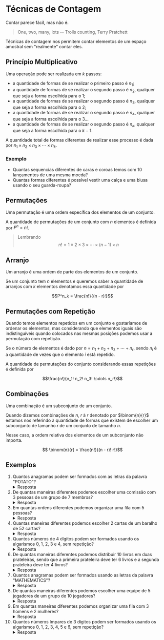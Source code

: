 # Técnicas de Contagem

Contar parece fácil, mas não é.

> One, two, many, lots
> -- Trolls counting, Terry Pratchett

Técnicas de contagem nos permitem contar elementos de um espaço amostral sem "realmente" contar eles.

## Princípio Multiplicativo

Uma operação pode ser realizada em $k$ passos:

- a quantidade de formas de se realizar o primeiro passo é $n_1$;
- a quantidade de formas de se realizar o segundo passo é $n_2$, qualquer que seja a forma escolhida para o $1$;
- a quantidade de formas de se realizar o segundo passo é $n_3$, qualquer que seja a forma escolhida para o $2$;
- a quantidade de formas de se realizar o segundo passo é $n_4$, qualquer que seja a forma escolhida para o $3$...
- a quantidade de formas de se realizar o segundo passo é $n_k$, qualquer que seja a forma escolhida para o $k - 1$.

A quantidade total de formas diferentes de realizar esse processo é dada por $n_1 \times n_2 \times n_3 \times \cdots \times n_k$.

### Exemplo

- Quantas sequencias diferentes de caras e coroas temos com 10 lançamentos de uma mesma moeda?
- Quantas formas diferentes é possível vestir uma calça e uma blusa usando o seu guarda-roupa?

## Permutações

Uma permutação é uma ordem específica dos elementos de um conjunto.

A quantidade de permutações de um conjunto com $n$ elementos é definida por $P^n = n!$.

> Lembrando
> $$n! = 1 \times 2 \times 3 \times \cdots \times (n - 1) \times n$$

## Arranjo

Um arranjo é uma ordem de parte dos elementos de um conjunto.

Se um conjunto tem $n$ elementos e queremos saber a quantidade de arranjos com $k$ elementos denotamos essa quantidade por

$$P^n_k = \frac{n!}{(n - r)!}$$

## Permutações com Repetição

Quando temos elementos repetidos em um conjunto e gostaríamos de ordenar os elementos, mas considerando que elementos iguais são indistinguíveis quando colocados nas mesmas posições podemos usar a permutação com repetição.

Se o número de elementos é dado por $n = n_1 + n_2 + n_3 + \cdots + n_r$, sendo $n_i$ é a quantidade de vezes que o elemento $i$ está repetido.

A quantidade de permutações do conjunto considerando essas repetições é definida por

$$\frac{n!}{n_1! n_2! n_3! \cdots n_r!}$$

## Combinações

Uma combinação é um subconjunto de um conjunto.

Quando dizemos combinações de $n$, $r$ à $r$ denotado por $\binom{n}{r}$ estamos nos referindo à quantidade de formas que existem de escolher um subconjunto de tamanho $r$ de um conjunto de tamanho $n$.

Nesse caso, a ordem relativa dos elementos de um subconjunto não importa.

$$ \binom{n}{r} = \frac{n!}{(n - r)! r!}$$

## Exemplos

1. Quantos anagramas podem ser formados com as letras da palavra "POTATO"?
   <details>
   <summary>Resposta</summary>
   720 anagramas podem ser formados com as letras da palavra "POTATO".
   </details>
2. De quantas maneiras diferentes podemos escolher uma comissão com 3 pessoas de um grupo de 7 membros?
   <details>
   <summary>Resposta</summary>
   Podemos escolher uma comissão com 3 pessoas de um grupo de 7 membros de 35 maneiras diferentes.
   </details>
3. Em quantas ordens diferentes podemos organizar uma fila com 5 pessoas?
   <details>
   <summary>Resposta</summary>
   Podemos organizar uma fila com 5 pessoas de 120 maneiras diferentes.
   </details>
4. Quantas maneiras diferentes podemos escolher 2 cartas de um baralho de 52 cartas?
   <details>
   <summary>Resposta</summary>
   Podemos escolher 2 cartas de um baralho de 52 cartas de 1.326 maneiras diferentes.
   </details>
5. Quantos números de 4 dígitos podem ser formados usando os algarismos 0, 1, 2, 3 e 4, sem repetição?
   <details>
   <summary>Resposta</summary>
   Podemos formar 120 números de 4 dígitos usando os algarismos 0, 1, 2, 3 e 4, sem repetição.
   </details>
6. De quantas maneiras diferentes podemos distribuir 10 livros em duas prateleiras, sendo que a primeira prateleira deve ter 6 livros e a segunda prateleira deve ter 4 livros?
   <details>
   <summary>Resposta</summary>
   Podemos distribuir 10 livros em duas prateleiras, sendo que a primeira prateleira deve ter 6 livros e a segunda prateleira deve ter 4 livros, de 210 maneiras diferentes.
   </details>
7. Quantos anagramas podem ser formados usando as letras da palavra "MATHEMATICS"?
   <details>
   <summary>Resposta</summary>
   Podemos formar 3.628.800 anagramas usando as letras da palavra "MATHEMATICS".
   </details>
8. De quantas maneiras diferentes podemos escolher uma equipe de 5 jogadores de um grupo de 10 jogadores?
   <details>
   <summary>Resposta</summary>
   Podemos escolher uma equipe de 5 jogadores de um grupo de 10 jogadores de 252 maneiras diferentes.
   </details>
9. Em quantas maneiras diferentes podemos organizar uma fila com 3 homens e 2 mulheres?
   <details>
   <summary>Resposta</summary>
   Podemos organizar uma fila com 3 homens e 2 mulheres de 30 maneiras diferentes.
   </details>
10. Quantos números ímpares de 3 dígitos podem ser formados usando os algarismos 0, 1, 2, 3, 4, 5 e 6, sem repetição?
    <details>
    <summary>Resposta</summary>
    Podemos formar 360 números ímpares de 3 dígitos usando os algarismos 0, 1, 2, 3, 4, 5 e 6, sem repetição.
    </details>
